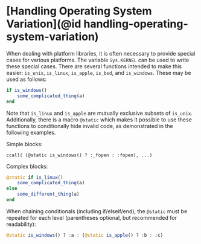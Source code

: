 # [Handling Operating System Variation](@id handling-operating-system-variation)

When dealing with platform libraries, it is often necessary to provide special cases for various
platforms. The variable `Sys.KERNEL` can be used to write these special cases. There are several
functions intended to make this easier: `is_unix`, `is_linux`, `is_apple`, `is_bsd`, and `is_windows`.
These may be used as follows:

```julia
if is_windows()
    some_complicated_thing(a)
end
```

Note that `is_linux` and `is_apple` are mutually exclusive subsets of `is_unix`. Additionally,
there is a macro `@static` which makes it possible to use these functions to conditionally hide
invalid code, as demonstrated in the following examples.

Simple blocks:

```
ccall( (@static is_windows() ? :_fopen : :fopen), ...)
```

Complex blocks:

```julia
@static if is_linux()
    some_complicated_thing(a)
else
    some_different_thing(a)
end
```

When chaining conditionals (including if/elseif/end), the `@static` must be repeated for each
level (parentheses optional, but recommended for readability):

```julia
@static is_windows() ? :a : (@static is_apple() ? :b : :c)
```
